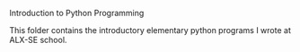 Introduction to Python Programming

This folder contains the introductory elementary python programs I wrote at ALX-SE school.
